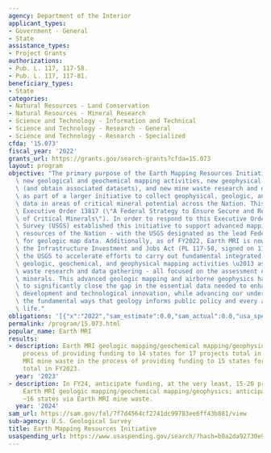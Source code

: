 ```yaml
---
agency: Department of the Interior
applicant_types:
- Government - General
- State
assistance_types:
- Project Grants
authorizations:
- Pub. L. 117, 117-58.
- Pub. L. 117, 117-81.
beneficiary_types:
- State
categories:
- Natural Resources - Land Conservation
- Natural Resources - Mineral Research
- Science and Technology - Information and Technical
- Science and Technology - Research - General
- Science and Technology - Research - Specialized
cfda: '15.073'
fiscal_year: '2022'
grants_url: https://grants.gov/search-grants?cfda=15.073
layout: program
objective: "The primary purpose of the Earth Mapping Resources Initiative is to facilitate\
  \ new geological and geochemical mapping activities, new geophysical data collection\
  \ (and obtain associated datasets), and new mine waste research and data gathering/acquisition\
  \ as part of a larger initiative to collect geophysical, geologic, and topographic\
  \ data in areas of critical mineral potential across the Nation. This effort supports\
  \ Executive Order 13817 (\"A Federal Strategy to Ensure Secure and Reliable Supplies\
  \ of Critical Minerals\"). In order to respond to this Executive Order, the US Geological\
  \ Survey (USGS) established this initiative to support advanced mapping of the geologic\
  \ resources of the Nation - with the USGS designated as the lead Federal agency\
  \ for geologic map data. Additionally, as of FY2022, Earth MRI is now mandated by\
  \ the Infrastructure Investment and Jobs Act (PL 117-58, signed on 11/15/21) - directing\
  \ the USGS to accelerate efforts to carry out fundamental integrated topographic,\
  \ geologic, geochemical, and geophysical mapping activities \u2013 as well as mine\
  \ waste research and data gathering - all focused on the assessment of critical\
  \ minerals. This advanced geologic mapping and airborne geophysics has the potential\
  \ to significantly close the gap in the essential data needed to enhance economic\
  \ development and technological innovation, while advancing our understanding of\
  \ the fundamental ways that geology informs public policy and every aspect of daily\
  \ life."
obligations: '[{"x":"2022","sam_estimate":0.0,"sam_actual":0.0,"usa_spending_actual":1644693.81},{"x":"2023","sam_estimate":14595000.0,"sam_actual":0.0,"usa_spending_actual":14333161.13},{"x":"2024","sam_estimate":20000000.0,"sam_actual":0.0,"usa_spending_actual":0.0}]'
permalink: /program/15.073.html
popular_name: Earth MRI
results:
- description: Earth MRI geologic mapping/geochemical mapping/geophysics is in the
    process of providing funding to 14 states for 17 projects total in FY2023; Earth
    MRI mine waste in the process of providing funding to 15 states for 15 projects
    total in FY2023.
  year: '2023'
- description: In FY24, anticipate funding, at the very least, 15-20 projects via
    Earth MRI geologic mapping/geochemical mapping/geophysics; anticipate funding
    ~16 states via Earth MRI mine waste.
  year: '2024'
sam_url: https://sam.gov/fal/7f7d4564cf2741dc99783ee6ff43b881/view
sub-agency: U.S. Geological Survey
title: Earth Mapping Resources Initiative
usaspending_url: https://www.usaspending.gov/search/?hash=b0a2da92730e9a81dfb9cb1254eca86f
---
```

